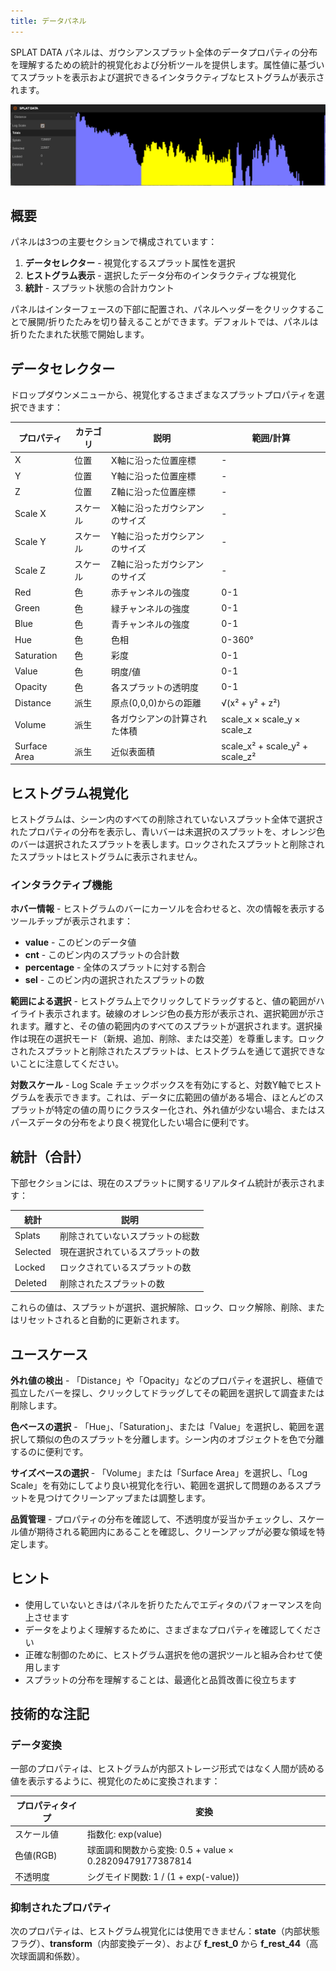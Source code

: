 ```yaml
---
title: データパネル
---
```


SPLAT DATA パネルは、ガウシアンスプラット全体のデータプロパティの分布を理解するための統計的視覚化および分析ツールを提供します。属性値に基づいてスプラットを表示および選択できるインタラクティブなヒストグラムが表示されます。

![SPLAT DATA Panel](/img/user-manual/gaussian-splatting/editing/supersplat/data-panel.png)

## 概要

パネルは3つの主要セクションで構成されています：
1. **データセレクター** - 視覚化するスプラット属性を選択
2. **ヒストグラム表示** - 選択したデータ分布のインタラクティブな視覚化
3. **統計** - スプラット状態の合計カウント

パネルはインターフェースの下部に配置され、パネルヘッダーをクリックすることで展開/折りたたみを切り替えることができます。デフォルトでは、パネルは折りたたまれた状態で開始します。

## データセレクター

ドロップダウンメニューから、視覚化するさまざまなスプラットプロパティを選択できます：

| プロパティ | カテゴリ | 説明 | 範囲/計算 |
|----------|----------|-------------|-------------------|
| X | 位置 | X軸に沿った位置座標 | - |
| Y | 位置 | Y軸に沿った位置座標 | - |
| Z | 位置 | Z軸に沿った位置座標 | - |
| Scale X | スケール | X軸に沿ったガウシアンのサイズ | - |
| Scale Y | スケール | Y軸に沿ったガウシアンのサイズ | - |
| Scale Z | スケール | Z軸に沿ったガウシアンのサイズ | - |
| Red | 色 | 赤チャンネルの強度 | 0-1 |
| Green | 色 | 緑チャンネルの強度 | 0-1 |
| Blue | 色 | 青チャンネルの強度 | 0-1 |
| Hue | 色 | 色相 | 0-360° |
| Saturation | 色 | 彩度 | 0-1 |
| Value | 色 | 明度/値 | 0-1 |
| Opacity | 色 | 各スプラットの透明度 | 0-1 |
| Distance | 派生 | 原点(0,0,0)からの距離 | √(x² + y² + z²) |
| Volume | 派生 | 各ガウシアンの計算された体積 | scale_x × scale_y × scale_z |
| Surface Area | 派生 | 近似表面積 | scale_x² + scale_y² + scale_z² |

## ヒストグラム視覚化

ヒストグラムは、シーン内のすべての削除されていないスプラット全体で選択されたプロパティの分布を表示し、青いバーは未選択のスプラットを、オレンジ色のバーは選択されたスプラットを表します。ロックされたスプラットと削除されたスプラットはヒストグラムに表示されません。

### インタラクティブ機能

**ホバー情報** - ヒストグラムのバーにカーソルを合わせると、次の情報を表示するツールチップが表示されます：
- **value** - このビンのデータ値
- **cnt** - このビン内のスプラットの合計数
- **percentage** - 全体のスプラットに対する割合
- **sel** - このビン内の選択されたスプラットの数

**範囲による選択** - ヒストグラム上でクリックしてドラッグすると、値の範囲がハイライト表示されます。破線のオレンジ色の長方形が表示され、選択範囲が示されます。離すと、その値の範囲内のすべてのスプラットが選択されます。選択操作は現在の選択モード（新規、追加、削除、または交差）を尊重します。ロックされたスプラットと削除されたスプラットは、ヒストグラムを通じて選択できないことに注意してください。

**対数スケール** - Log Scale チェックボックスを有効にすると、対数Y軸でヒストグラムを表示できます。これは、データに広範囲の値がある場合、ほとんどのスプラットが特定の値の周りにクラスター化され、外れ値が少ない場合、またはスパースデータの分布をより良く視覚化したい場合に便利です。

## 統計（合計）

下部セクションには、現在のスプラットに関するリアルタイム統計が表示されます：

| 統計 | 説明 |
|-----------|-------------|
| Splats | 削除されていないスプラットの総数 |
| Selected | 現在選択されているスプラットの数 |
| Locked | ロックされているスプラットの数 |
| Deleted | 削除されたスプラットの数 |

これらの値は、スプラットが選択、選択解除、ロック、ロック解除、削除、またはリセットされると自動的に更新されます。

## ユースケース

**外れ値の検出** - 「Distance」や「Opacity」などのプロパティを選択し、極値で孤立したバーを探し、クリックしてドラッグしてその範囲を選択して調査または削除します。

**色ベースの選択** - 「Hue」、「Saturation」、または「Value」を選択し、範囲を選択して類似の色のスプラットを分離します。シーン内のオブジェクトを色で分離するのに便利です。

**サイズベースの選択** - 「Volume」または「Surface Area」を選択し、「Log Scale」を有効にしてより良い視覚化を行い、範囲を選択して問題のあるスプラットを見つけてクリーンアップまたは調整します。

**品質管理** - プロパティの分布を確認して、不透明度が妥当かチェックし、スケール値が期待される範囲内にあることを確認し、クリーンアップが必要な領域を特定します。

## ヒント

- 使用していないときはパネルを折りたたんでエディタのパフォーマンスを向上させます
- データをよりよく理解するために、さまざまなプロパティを確認してください
- 正確な制御のために、ヒストグラム選択を他の選択ツールと組み合わせて使用します
- スプラットの分布を理解することは、最適化と品質改善に役立ちます

## 技術的な注記

### データ変換

一部のプロパティは、ヒストグラムが内部ストレージ形式ではなく人間が読める値を表示するように、視覚化のために変換されます：

| プロパティタイプ | 変換 |
|---------------|----------------|
| スケール値 | 指数化: exp(value) |
| 色値(RGB) | 球面調和関数から変換: 0.5 + value × 0.28209479177387814 |
| 不透明度 | シグモイド関数: 1 / (1 + exp(-value)) |

### 抑制されたプロパティ

次のプロパティは、ヒストグラム視覚化には使用できません：**state**（内部状態フラグ）、**transform**（内部変換データ）、および **f_rest_0** から **f_rest_44**（高次球面調和係数）。
